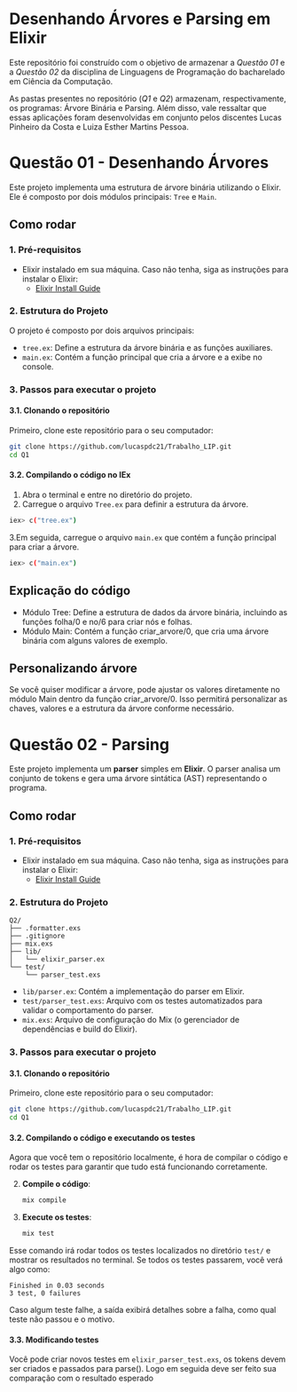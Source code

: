 # Desenhando Árvores e Parsing em Elixir
Este repositório foi construído com o objetivo de armazenar a *Questão 01* e a *Questão 02* da disciplina de Linguagens de Programação do bacharelado em Ciência da Computação. 

As pastas presentes no repositório (*Q1* e *Q2*) armazenam, respectivamente, os programas: Árvore Binária e Parsing.  Além disso, vale ressaltar que essas aplicações foram desenvolvidas em conjunto pelos discentes Lucas Pinheiro da Costa e Luiza Esther Martins Pessoa.

# Questão 01 - Desenhando Árvores
Este projeto implementa uma estrutura de árvore binária utilizando o Elixir. Ele é composto por dois módulos principais: `Tree` e `Main`.

## Como rodar

### 1. Pré-requisitos

- Elixir instalado em sua máquina. Caso não tenha, siga as instruções para instalar o Elixir:
  - [Elixir Install Guide](https://elixir-lang.org/install.html)

### 2. Estrutura do Projeto

O projeto é composto por dois arquivos principais:

- `tree.ex`: Define a estrutura da árvore binária e as funções auxiliares.
- `main.ex`: Contém a função principal que cria a árvore e a exibe no console.

### 3. Passos para executar o projeto

#### 3.1. Clonando o repositório

Primeiro, clone este repositório para o seu computador:

```bash
git clone https://github.com/lucaspdc21/Trabalho_LIP.git
cd Q1
```

#### 3.2.  Compilando o código no IEx
1. Abra o terminal e entre no diretório do projeto.
2. Carregue o arquivo `Tree.ex` para definir a estrutura da árvore.

```bash
iex> c("tree.ex")
```

3.Em seguida, carregue o arquivo `main.ex` que contém a função principal para criar a árvore.

```bash
iex> c("main.ex")
```

## Explicação do código
- Módulo Tree: Define a estrutura de dados da árvore binária, incluindo as funções folha/0 e no/6 para criar nós e folhas.
- Módulo Main: Contém a função criar_arvore/0, que cria uma árvore binária com alguns valores de exemplo.

## Personalizando árvore
Se você quiser modificar a árvore, pode ajustar os valores diretamente no módulo Main dentro da função criar_arvore/0. Isso permitirá personalizar as chaves, valores e a estrutura da árvore conforme necessário.

# Questão 02 - Parsing
Este projeto implementa um **parser** simples em **Elixir**. O parser analisa um conjunto de tokens e gera uma árvore sintática (AST) representando o programa.

## Como rodar

### 1. Pré-requisitos

- Elixir instalado em sua máquina. Caso não tenha, siga as instruções para instalar o Elixir:
  - [Elixir Install Guide](https://elixir-lang.org/install.html)

### 2. Estrutura do Projeto

```
Q2/
├── .formatter.exs
├── .gitignore
├── mix.exs
├── lib/
│   └── elixir_parser.ex
└── test/
    └── parser_test.exs
```

- `lib/parser.ex`: Contém a implementação do parser em Elixir.
- `test/parser_test.exs`: Arquivo com os testes automatizados para validar o comportamento do parser.
- `mix.exs`: Arquivo de configuração do Mix (o gerenciador de dependências e build do Elixir).

### 3. Passos para executar o projeto

#### 3.1. Clonando o repositório

Primeiro, clone este repositório para o seu computador:

```bash
git clone https://github.com/lucaspdc21/Trabalho_LIP.git
cd Q1
```

#### 3.2. Compilando o código e executando os testes

Agora que você tem o repositório localmente, é hora de compilar o código e rodar os testes para garantir que tudo está funcionando corretamente.

2. **Compile o código**:
   ```bash
   mix compile
   ```

3. **Execute os testes**:
   ```bash
   mix test
   ```

Esse comando irá rodar todos os testes localizados no diretório `test/` e mostrar os resultados no terminal. Se todos os testes passarem, você verá algo como:

```
Finished in 0.03 seconds
3 test, 0 failures
```

Caso algum teste falhe, a saída exibirá detalhes sobre a falha, como qual teste não passou e o motivo.

#### 3.3. Modificando testes
Você pode criar novos testes em `elixir_parser_test.exs`, os tokens devem ser criados e passados para parse(). Logo em seguida deve ser feito sua comparação com o resultado esperado
